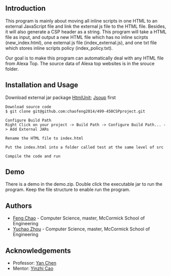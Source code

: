 ## Introduction
This program is mainly about moving all inline scripts in one HTML to an external JavaScript file and link the external js file to the HTML file. Besides, it will also generate a CSP header as a string. This program will take a HTML file as input, and output a new HTML file which has no inline scirpts (new_index.html), one external js file (index_external.js), and one txt file which stores inline scripts policy (index_policy.txt).

Our goal is to make this program can automatically deal with any HTML file from Alexa Top. The source data of Alexa top websites is in the srouce folder.

## Installation and Usage

  Download external jar package [HtmlUnit](http://htmlunit.sourceforge.net/); [Jsoup](http://jsoup.org/) first
	
    Download source code
    $ git clone git@github.com:chaofeng2014/499-450CSPproject.git

	Configure Build Path
	Right Click on your project -> Build Path -> Configure Build Path... -> Add External JARs

	Rename the HTML file to index.html 

	Put the index.html into a folder called test at the same level of src

	Compile the code and run

## Demo
There is a demo in the demo.zip. Double click the executable jar to run the program. Keep the file structure to enable run the program.

## Authors
* [Feng Chao](https://github.com/chaofeng2014) - Computer Science, master, McCormick School of Engineering
* [Yuchao Zhou](https://github.com/yuchaozh) - Computer Science, master, McCormick School of Engineering

## Acknowledgements
* Professor: [Yan Chen](http://www.cs.northwestern.edu/~ychen/)
* Mentor: [Yinzhi Cao](http://www.cs.northwestern.edu/~yca179/)
